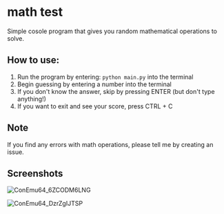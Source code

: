 # math test
Simple cosole program that gives you random mathematical operations to solve.

## How to use:
1) Run the program by entering: `python main.py` into the terminal 
2) Begin guessing by entering a number into the terminal
3) If you don't know the answer, skip by pressing ENTER (but don't type anything!)
4) If you want to exit and see your score, press CTRL + C

## Note
If you find any errors with math operations, please tell me by creating an issue.

## Screenshots
![ConEmu64_6ZCODM6LNG](https://user-images.githubusercontent.com/78962948/172199862-375ebc00-8ec9-428a-ac30-9ff1119e7c07.png)

![ConEmu64_DzrZgIJTSP](https://user-images.githubusercontent.com/78962948/172199875-a9164567-8e33-47aa-a1f8-8e42f2408e1e.png)
